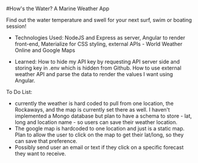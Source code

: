 #How's the Water?
A Marine Weather App

Find out the water temperature and swell for your next surf, swim or boating session!

* Technologies Used: NodeJS and Express as server, Angular to render front-end, Materialize for CSS styling, external APIs - World Weather Online and Google Maps

* Learned: How to hide my API key by requesting API server side and storing key in .env which is hidden from Github. How to use external weather API and parse the data to render the values I want using Angular.

To Do List: 
* currently the weather is hard coded to pull from one location, the Rockaways, and the map is currently set there as well. I haven't implemented a Mongo database but plan to have a schema to store - lat, long and location name - so users can save their weather location. 
* The google map is hardcoded to one location and just is a static map. Plan to allow the user to click on the map to get their lat/long, so they can save that preference.
* Possibly send user an email or text if they click on a specific forecast they want to receive.
